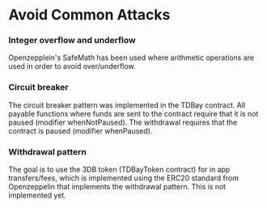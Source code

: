 # Avoid Common Attacks

### Integer overflow and underflow

Openzepplein's SafeMath has been used where arithmetic operations are used in order to avoid over/underflow.


### Circuit breaker

The circuit breaker pattern was implemented in the TDBay contract. All payable functions where funds are sent to the contract require that it is not paused (modifier whenNotPaused). The withdrawal requires that the contract is paused (modifier whenPaused).

### Withdrawal pattern

The goal is to use the 3DB token (TDBayToken contract) for in app transfers/fees, which is implemented using the ERC20 standard from Openzeppelin that implements the withdrawal pattern. This is not implemented yet.